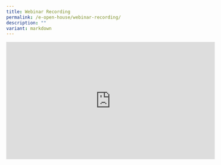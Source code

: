 ```yaml
---
title: Webinar Recording
permalink: /e-open-house/webinar-recording/
description: ""
variant: markdown
---
```

<div class="iframe-wrapper">
<iframe height="315" width="560" allowfullscreen="true" frameborder="0" src="https://www.youtube.com/embed/-kHbXouVEcc?si=kVRYuzMPiX7VzbgX"></iframe>
</div>
<p></p>